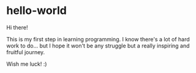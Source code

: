 # hello-world
Hi there!

This is my first step in learning programming. I know there's a lot of hard work to do... but I hope it won't be any struggle but a really inspiring and fruitful journey.

Wish me luck! :)
